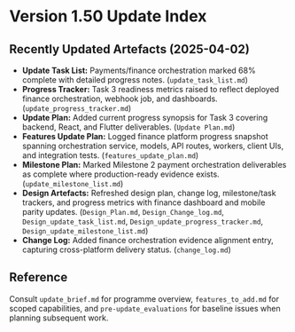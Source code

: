 # Version 1.50 Update Index

## Recently Updated Artefacts (2025-04-02)
- **Update Task List:** Payments/finance orchestration marked 68% complete with detailed progress notes. (`update_task_list.md`)
- **Progress Tracker:** Task 3 readiness metrics raised to reflect deployed finance orchestration, webhook job, and dashboards. (`update_progress_tracker.md`)
- **Update Plan:** Added current progress synopsis for Task 3 covering backend, React, and Flutter deliverables. (`Update Plan.md`)
- **Features Update Plan:** Logged finance platform progress snapshot spanning orchestration service, models, API routes, workers, client UIs, and integration tests. (`features_update_plan.md`)
- **Milestone Plan:** Marked Milestone 2 payment orchestration deliverables as complete where production-ready evidence exists. (`update_milestone_list.md`)
- **Design Artefacts:** Refreshed design plan, change log, milestone/task trackers, and progress metrics with finance dashboard and mobile parity updates. (`Design_Plan.md`, `Design_Change_log.md`, `Design_update_task_list.md`, `Design_update_progress_tracker.md`, `Design_update_milestone_list.md`)
- **Change Log:** Added finance orchestration evidence alignment entry, capturing cross-platform delivery status. (`change_log.md`)

## Reference
Consult `update_brief.md` for programme overview, `features_to_add.md` for scoped capabilities, and `pre-update_evaluations` for baseline issues when planning subsequent work.
